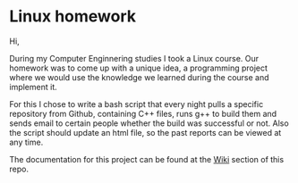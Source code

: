 # Linux homework
Hi,

During my Computer Enginnering studies I took a Linux course. Our homework was to come up with a unique idea, a programming project where we would use the knowledge we learned during the course and implement it.

For this I chose to write a bash script that every night pulls a specific repository from Github, containing C++ files, runs g++ to build them and sends email to certain people whether the build was successful or not. Also the script should update an html file, so the past reports can be viewed at any time.

The documentation for this project can be found at the [Wiki](https://github.com/sanyi0411/Linux_homework/wiki/Documentation) section of this repo.
